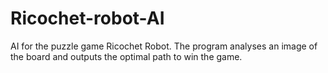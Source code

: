 # Ricochet-robot-AI

AI for the puzzle game Ricochet Robot.
The program analyses an image of the board and outputs the optimal path to win the game.